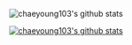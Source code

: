 ![chaeyoung103's github stats](https://github-readme-stats-sigma-five.vercel.app/api?username=chaeyoung103&show_icons=true&theme=tokyonight&count_private=true)

[![chaeyoung103's github stats](https://github-readme-stats.vercel.app/api/top-langs/?username=chaeyoung103&exclude_repo=CoupangEats,FLO,Catstagram&show_icons=true&layout=compact&theme=tokyonight)](https://github.com/chaeyoung103)

<!--
**chaeyoung103/chaeyoung103** is a ✨ _special_ ✨ repository because its `README.md` (this file) appears on your GitHub profile.

Here are some ideas to get you started:

- 🔭 I’m currently working on ...
- 🌱 I’m currently learning ...
- 👯 I’m looking to collaborate on ...
- 🤔 I’m looking for help with ...
- 💬 Ask me about ...
- 📫 How to reach me: ...
- 😄 Pronouns: ...
- ⚡ Fun fact: ...
-->
